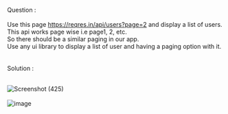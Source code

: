 Question : 
<br/>
<br/>
Use this page https://reqres.in/api/users?page=2  and display a list of users.<br/>
This api works page wise i.e page1, 2, etc.<br/> So there should be a similar paging in our app. <br/>
Use any ui library to display a list of user and having a paging option with it. 
<br/>
<br/>
<br/>Solution : 
<br/>
<br/>

![Screenshot (425)](https://user-images.githubusercontent.com/71748600/124058636-61023580-da47-11eb-82b8-418649b231bd.png)
<br/>
<br/>
![image](https://user-images.githubusercontent.com/71748600/124058587-48921b00-da47-11eb-9554-a4a5b744cdaf.png)
